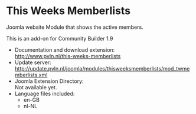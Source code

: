 # This Weeks Memberlists
Joomla website Module that shows the active members.

This is an add-on for Community Builder 1.9

* Documentation and download extension: <br/>
http://www.pvln.nl/this-weeks-memberlists
* Update server:<br/>
http://update.pvln.nl/joomla/modules/thisweeksmemberlists/mod_twmemberlists.xml
* Joomla Extension Directory: <br/>
Not available yet. <br/>
* Language files included:
  * en-GB
  * nl-NL
